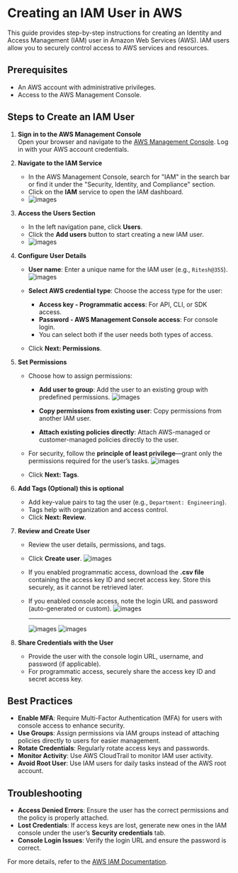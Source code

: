 # Creating an IAM User in AWS

This guide provides step-by-step instructions for creating an Identity and Access Management (IAM) user in Amazon Web Services (AWS). IAM users allow you to securely control access to AWS services and resources.

## Prerequisites
- An AWS account with administrative privileges.
- Access to the AWS Management Console.

## Steps to Create an IAM User

1. **Sign in to the AWS Management Console**  
   Open your browser and navigate to the [AWS Management Console](https://aws.amazon.com/console/). Log in with your AWS account credentials.

3. **Navigate to the IAM Service**  
   - In the AWS Management Console, search for "IAM" in the search bar or find it under the "Security, Identity, and Compliance" section.
   - Click on the **IAM** service to open the IAM dashboard.
   -    ![images](images/iam1.png)


4. **Access the Users Section**  
   - In the left navigation pane, click **Users**.
   - Click the **Add users** button to start creating a new IAM user.
   -    ![images](images/iam2.png)


5. **Configure User Details**  
   - **User name**: Enter a unique name for the IAM user (e.g., `Ritesh@355`).
        ![images](images/iam3.png)

   - **Select AWS credential type**: Choose the access type for the user:
     - **Access key - Programmatic access**: For API, CLI, or SDK access.
     - **Password - AWS Management Console access**: For console login.
     - You can select both if the user needs both types of access.
   - Click **Next: Permissions**.

6. **Set Permissions**  
   - Choose how to assign permissions:
     - **Add user to group**: Add the user to an existing group with predefined permissions.
          ![images](images/iam4.png)

     - **Copy permissions from existing user**: Copy permissions from another IAM user.
     - **Attach existing policies directly**: Attach AWS-managed or customer-managed policies directly to the user.
   - For security, follow the **principle of least privilege**—grant only the permissions required for the user’s tasks.
             ![images](images/iam5.png)

   - Click **Next: Tags**.

7. **Add Tags (Optional) this is optional**  
   - Add key-value pairs to tag the user (e.g., `Department: Engineering`).
   - Tags help with organization and access control.
   - Click **Next: Review**.

8. **Review and Create User**  
   - Review the user details, permissions, and tags.
     
   - Click **Create user**.
               ![images](images/iam6.png)

   - If you enabled programmatic access, download the **.csv file** containing the access key ID and secret access key. Store this securely, as it cannot be retrieved later.
   - If you enabled console access, note the login URL and password (auto-generated or custom).
                 ![images](images/iam7.png)

     ---

        ![images](images/iam10.png)
               ![images](images/iam11.png)



9. **Share Credentials with the User**  
   - Provide the user with the console login URL, username, and password (if applicable).
   - For programmatic access, securely share the access key ID and secret access key.

## Best Practices
- **Enable MFA**: Require Multi-Factor Authentication (MFA) for users with console access to enhance security.
- **Use Groups**: Assign permissions via IAM groups instead of attaching policies directly to users for easier management.
- **Rotate Credentials**: Regularly rotate access keys and passwords.
- **Monitor Activity**: Use AWS CloudTrail to monitor IAM user activity.
- **Avoid Root User**: Use IAM users for daily tasks instead of the AWS root account.


## Troubleshooting
- **Access Denied Errors**: Ensure the user has the correct permissions and the policy is properly attached.
- **Lost Credentials**: If access keys are lost, generate new ones in the IAM console under the user’s **Security credentials** tab.
- **Console Login Issues**: Verify the login URL and ensure the password is correct.

For more details, refer to the [AWS IAM Documentation](https://docs.aws.amazon.com/IAM/latest/UserGuide/introduction.html).

